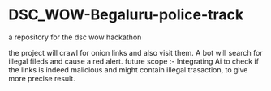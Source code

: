 # DSC_WOW-Begaluru-police-track
a repository for the dsc wow hackathon

the project will crawl for onion links and also visit them. 
A bot will search for illegal fileds and cause a red alert.
future scope :- Integrating Ai to check if the links is indeed malicious and might contain illegal trasaction, to give more precise result.
